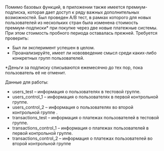 Помимо базовых функций, в приложении также имеется премиум-подписка, которая дает доступ к ряду важных дополнительных возможностей. Был проведен A/B тест, в рамках которого для новых пользователей из нескольких стран была изменена стоимость премиум-подписки* при покупке через две новые платежные системы. При этом стоимость пробного периода оставалась прежней.
Требуется проверить:
 - Был ли эксперимент успешен в целом.
 - Проанализируйте, имеет ли нововведение смысл среди каких-либо конкретных групп пользователей.
 
*Деньги за подписку списываются ежемесячно до тех пор, пока пользователь её не отменит.

Данные для работы:
 - users_test – информация о пользователях в тестовой группе. 
 - users_control_1 – информация о пользователях в первой контрольной группе. 
 - users_control_2 – информация о пользователях во второй контрольной группе . 
 - transactions_test – информация о платежах пользователей в тестовой группе. 
 - transactions_control_1 – информация о платежах пользователей в первой контрольной группе. 
 - transactions_control_2 – информация о платежах пользователей во второй контрольной группе 
